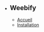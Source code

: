 - ## Weebify
    - [Accueil](/docs/{{version}}/overview)
    - [Installation](/docs/{{version}}/Doc_technique/installation)
